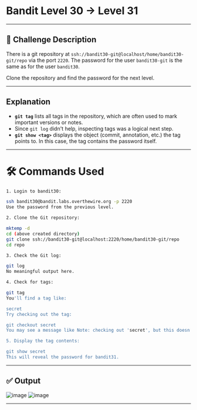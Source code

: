 # **Bandit Level 30 → Level 31**

---

## **🧩 Challenge Description**

There is a git repository at `ssh://bandit30-git@localhost/home/bandit30-git/repo` via the port `2220`. The password for the user `bandit30-git` is the same as for the user `bandit30`.

Clone the repository and find the password for the next level.

---

## Explanation

- **`git tag`** lists all tags in the repository, which are often used to mark important versions or notes.
- Since `git log` didn't help, inspecting tags was a logical next step.
- **`git show <tag>`** displays the object (commit, annotation, etc.) the tag points to. In this case, the tag contains the password itself.

---

# 🛠️ Commands Used

```bash
1. Login to bandit30:

ssh bandit30@bandit.labs.overthewire.org -p 2220
Use the password from the previous level.

2. Clone the Git repository:

mktemp -d
cd (above created directory)
git clone ssh://bandit30-git@localhost:2220/home/bandit30-git/repo
cd repo

3. Check the Git log:

git log
No meaningful output here.

4. Check for tags:

git tag
You'll find a tag like:

secret
Try checking out the tag:

git checkout secret
You may see a message like Note: checking out 'secret', but this doesn’t directly show the password.

5. Display the tag contents:

git show secret
This will reveal the password for bandit31.
```

---

## ✅ Output
![image](https://github.com/user-attachments/assets/46bdd8fd-add3-48e9-a0a4-7319eb2a34c7)
![image](https://github.com/user-attachments/assets/aed4925d-7adc-409f-8e39-892aedc07434)

---
